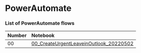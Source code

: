 # PowerAutomate

### List of PowerAutomate flows

| Number |  Notebook 	|
| :---  | :--- 	|
| 00 | [00_CreateUrgentLeaveinOutlook_20220502](https://github.com/MHidayatz/Machine_Learning_Data_Science_Bootcamp/blob/main/end-to-end-heart-disease-classification.ipynb) |

